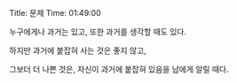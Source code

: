 Title: 문제
Time: 01:49:00

누구에게나 과거는 있고, 또한 과거를 생각할 때도 있다.

하지만 과거에 붙잡혀 사는 것은 좋지 않고,

그보더 더 나쁜 것은, 자신이 과거에 붙잡혀 있음을 남에게 알릴 때다.

